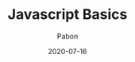 ---
template: post
title:  'Javascript Basics'
featuredImage: '../featuredImages/javascript.png'
date: '2020-07-16'
author: 'Pabon'
profileUrl: 'https://github.com/PabonSEC'
category:
  - Javascript
tags: 
  - javascript
---